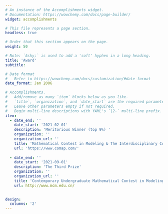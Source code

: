 ```yaml
---
# An instance of the Accomplishments widget.
# Documentation: https://wowchemy.com/docs/page-builder/
widget: accomplishments

# This file represents a page section.
headless: true

# Order that this section appears on the page.
weight: 50

# Note: `&shy;` is used to add a 'soft' hyphen in a long heading.
title: 'Award'
subtitle:

# Date format
#   Refer to https://wowchemy.com/docs/customization/#date-format
date_format: Jan 2006

# Accomplishments.
#   Add/remove as many `item` blocks below as you like.
#   `title`, `organization`, and `date_start` are the required parameters.
#   Leave other parameters empty if not required.
#   Begin multi-line descriptions with YAML's `|2-` multi-line prefix.
item:
  - date_end: ''
    date_start: '2021-02-01'
    description: 'Meritorious Winner (top 9%) '
    organization: ''
    organization_url: ''
    title: 'Mathematical Contest in Modeling & The Interdisciplinary Contest in Modeling(MCM/ICM)'
    url: 'https://www.comap.com/'
    
  - date_end: ''
    date_start: '2021-09-01'
    description: 'The Third Prize'
    organization: ''
    organization_url: ''
    title: 'Contemporary Undergraduate Mathematical Contest in Modeling(CUMCM), China'
    url: http://www.mcm.edu.cn/
    

design:
  columns: '2'
---
```

